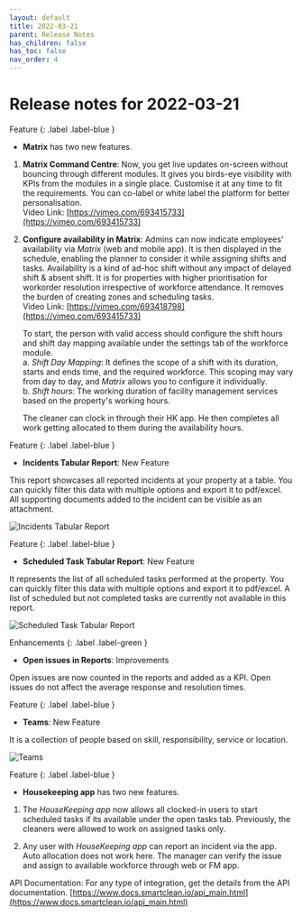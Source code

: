 ```yaml
---
layout: default
title: 2022-03-21
parent: Release Notes
has_children: false
has_toc: false
nav_order: 4
---
```


# Release notes for 2022-03-21

Feature
{: .label .label-blue }
- **Matrix** has two new features. 

1. **Matrix Command Centre**: Now, you get live updates on-screen without bouncing through different modules. It gives you birds-eye visibility with KPIs from the modules in a single place. Customise it at any time to fit the requirements. You can co-label or white label the platform for better personalisation.  
Video Link: [https://vimeo.com/693415733](https://vimeo.com/693415733)

2. **Configure availability in Matrix**: Admins can now indicate employees' availability via *Matrix* (web and mobile app). It is then displayed in the schedule, enabling the planner to consider it while assigning shifts and tasks. Availability is a kind of ad-hoc shift without any impact of delayed shift & absent shift. It is for properties with higher prioritisation for workorder resolution irrespective of workforce attendance. It removes the burden of creating zones and scheduling tasks.  
Video Link: [https://vimeo.com/693418798](https://vimeo.com/693415733)

    To start, the person with valid access should configure the shift hours and shift day mapping available under the settings tab of the workforce module.  
    a. *Shift Day Mapping*: It defines the scope of a shift with its duration, starts and ends time, and the required workforce. This scoping may vary from day to day, and *Matrix* allows you to configure it individually.  
    b. *Shift hours*: The working duration of facility management services based on the property's working hours. 

    The cleaner can clock in through their HK app. He then completes all work getting allocated to them during the availability hours.  

Feature
{: .label .label-blue }
- **Incidents Tabular Report**: New Feature  

This report showcases all reported incidents at your property at a table. You can quickly filter this data with multiple options and export it to pdf/excel. All supporting documents added to the incident can be visible as an attachment. 

![Incidents Tabular Report](https://www.smartclean.io/matrix/images/Incidents-Tabular-Report.png)


Feature
{: .label .label-blue }
- **Scheduled Task Tabular Report**: New Feature 

It represents the list of all scheduled tasks performed at the property. You can quickly filter this data with multiple options and export it to pdf/excel. A list of scheduled but not completed tasks are currently not available in this report.  

![Scheduled Task Tabular Report](https://www.smartclean.io/matrix/images/Scheduled-Task-Tabular-Report.png)

Enhancements
{: .label .label-green }
- **Open issues in Reports**: Improvements 

Open issues are now counted in the reports and added as a KPI. Open issues do not affect the average response and resolution times. 

Feature
{: .label .label-blue }
- **Teams**: New Feature  

It is a collection of people based on skill, responsibility, service or location.  

![Teams](https://www.smartclean.io/matrix/images/Open-issues-in-Reports.png)

Feature
{: .label .label-blue }

- **Housekeeping app** has two new features. 

1. The *HouseKeeping app* now allows all clocked-in users to start scheduled tasks if its available under the open tasks tab. Previously, the cleaners were allowed to work on assigned tasks only.  

2. Any user with *HouseKeeping app* can report an incident via the app. Auto allocation does not work here. The manager can verify the issue and assign to available workforce through web or FM app. 

API Documentation: For any type of integration, get the details from the API documentation. [https://www.docs.smartclean.io/api_main.html](https://www.docs.smartclean.io/api_main.html)




